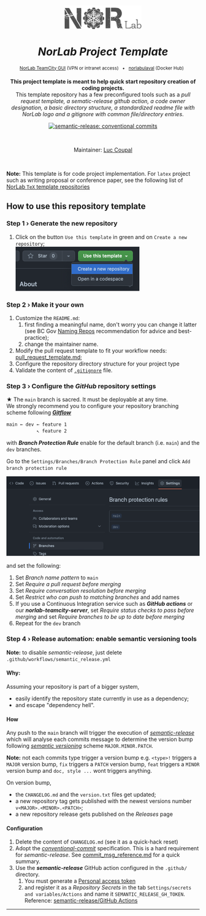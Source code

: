 <div align="center">
<br>
<br>
<a href="https://norlab.ulaval.ca">
<img src="visual/norlab_logo_acronym_dark.png" width="200">
</a>
<br>

# _NorLab Project Template_

</div>


[//]: # (<b>Project related link: </b> &nbsp; )

[//]: # (Project related link:)
<div align="center">
<p>
<sup>
<a href="https://http://132.203.26.125:8111">NorLab TeamCity GUI</a>
(VPN or intranet access) &nbsp; • &nbsp;  
<a href="https://hub.docker.com/repositories/norlabulaval">norlabulaval</a>
(Docker Hub) &nbsp;
</sup>
</p>  

**This project template is meant to help quick start repository creation of coding projects.** 
<br>
This template repository has a few preconfigured tools such as a _pull request template, a sematic-release github action, a code owner designation, a basic directory structure, a standardized readme file with NorLab logo and a gitignore with common file/directory entries_. 

[![semantic-release: conventional commits](https://img.shields.io/badge/semantic--release-conventional_commits-453032?logo=semantic-release)](https://github.com/semantic-release/semantic-release)

[//]: # (TODO: Un-comment the next line if your repository has run configuration enable on the norlab-teamcity-server)
[//]: # (<img src="https://img.shields.io/static/v1?label=powered by JetBrains TeamCity&message=CI/CD&color=green?style=plastic&logo=teamcity" />)

<br>

Maintainer: [Luc Coupal](https://redleader962.github.io)

</div>
<br>

**Note:** This template is for code project implementation. For `latex` project such as writing proposal or conference paper, see the following list of [NorLab `TeX` template repositories](https://github.com/norlab-ulaval?q=template&type=all&language=tex&sort=)  

## How to use this repository template

### Step 1 › Generate the new repository
1. Click on the button `Use this template` in green and on `Create a new repository`; 
    <br>
   ![img.png](visual/use_this_template_button.png)

### Step 2 › Make it your own

1. Customize the `README.md`:
   1. first finding a meaningful name, don't worry you can change it latter (see BC Gov [Naming Repos](https://github.com/bcgov/BC-Policy-Framework-For-GitHub/blob/master/BC-Gov-Org-HowTo/Naming-Repos.md) recommendation for advice and best-practice);
   2. change the maintainer name.
2. Modify the pull request template to fit your workflow needs: [pull_request_template.md](https://github.com/norlab-ulaval/template-norlab-project/tree/main/.github/pull_request_template.md);
3. Configure the repository directory structure for your project type
4. Validate the content of [`.gitignore`](https://github.com/norlab-ulaval/template-norlab-project/blob/1bd3db2f6c755bb273f7a23e49bae601123a7435/.gitignore) file.


[//]: # (&#40;ToDo&#41; Execute `repository_configuration_script.bash` and follow the instructions. You will be asked what kind of project your planning to undergo &#40;latex, ros, python, c++ ...&#41; and the component you wish to add to your repository.)

### Step 3 › Configure the _GitHub_ repository settings

[//]: # (&#40;ToDo&#41; Follow the `repository_configuration_checklist.md` steps.)

★ The `main` branch is sacred. It must be deployable at any time.  
 We strongly recommend you to configure your repository branching scheme following [**_Gitflow_**](https://www.atlassian.com/git/tutorials/comparing-workflows/gitflow-workflow)
 
 ```bash
 main ← dev ← feature 1
            ↖ feature 2
 ```
 with _**Branch Protection Rule**_ enable for the default branch (i.e. `main`) and the `dev` branches.

Go to the `Settings/Branches/Branch Protection Rule` panel and click `Add branch protection rule`

![branch_protection_rule_menu.png](visual/branch_protection_rule_menu.png)

and set the following:
1. Set _Branch name pattern_ to `main`
2. Set _Require a pull request before merging_
3. Set _Require conversation resolution before merging_
4. Set _Restrict who can push to matching branches_ and add names
5. If you use a Continuous Integration service such as _**GitHub actions**_ or our **_norlab-teamcity-server_**, set _Require status checks to pass before merging_ and set _Require branches to be up to date before merging_
6. Repeat for the `dev` branch
    
      

### Step 4 › Release automation: enable semantic versioning tools  
**Note:** to disable _semantic-release_, just delete `.github/workflows/semantic_release.yml`

#### Why:
Assuming your repository is part of a bigger system, 
- easily identify the repository state currently in use as a dependency;
- and escape "dependency hell". 

#### How
Any push to the `main` branch will trigger the execution of [_semantic-release_](https://semantic-release.gitbook.io) which will analyse each commits message to determine the version bump following [_semantic versioning_](https://semver.org) scheme `MAJOR.MINOR.PATCH`.

**Note:** not each commits type trigger a version bump e.g.
`<type>!` triggers a `MAJOR` version bump, 
`fix` triggers a `PATCH` version bump, 
`feat` triggers a `MINOR` version bump 
and `doc, style ...` wont triggers anything.

On version bump, 
- the `CHANGELOG.md` and the `version.txt` files get updated;
- a new repository tag gets published with the newest versions number `v<MAJOR>.<MINOR>.<PATCH>`;
- a new repository release gets published on the _Releases_ page 


#### Configuration
1. Delete the content of `CHANGELOG.md` (see it as a quick-hack reset)
2. Adopt the [_conventional-commit_](https://www.conventionalcommits.org/) specification. This is a hard requirement for _semantic-release_. See [commit_msg_reference.md](https://github.com/norlab-ulaval/template-norlab-project/tree/main/commit_msg_reference.md) for a quick summary.
3. Use the _**semantic-release**_ GitHub action configured in the `.github/` directory. 
   1. You must generate a [Personal access token](https://help.github.com/en/github/authenticating-to-github/creating-a-personal-access-token-for-the-command-line) 
   2. and register it as a _Repository Secrets_ in the tab `Settings/secrets and variables/Actions` and name it `SEMANTIC_RELEASE_GH_TOKEN`.  
     Reference: [semantic-release/GitHub Actions](https://semantic-release.gitbook.io/semantic-release/recipes/ci-configurations/github-actions)  
      

---

